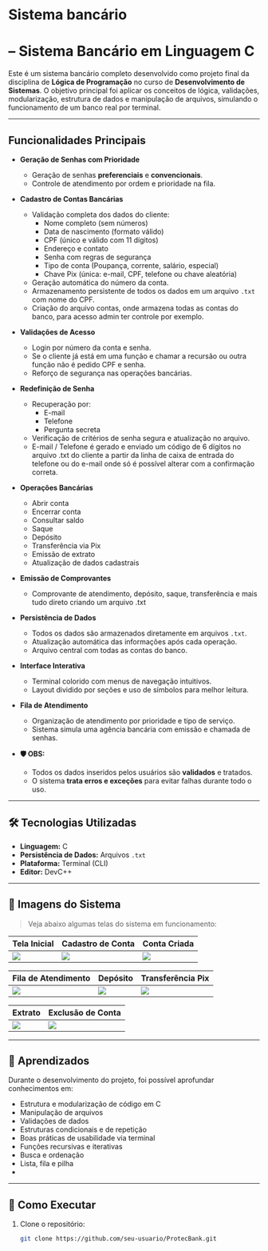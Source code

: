 # Sistema bancário 

# – Sistema Bancário em Linguagem C

Este é um sistema bancário completo desenvolvido como projeto final da disciplina de **Lógica de Programação** no curso de **Desenvolvimento de Sistemas**. O objetivo principal foi aplicar os conceitos de lógica, validações, modularização, estrutura de dados e manipulação de arquivos, simulando o funcionamento de um banco real por terminal.

---

##  Funcionalidades Principais

- **Geração de Senhas com Prioridade**
  - Geração de senhas **preferenciais** e **convencionais**.
  - Controle de atendimento por ordem e prioridade na fila.

- **Cadastro de Contas Bancárias**
  - Validação completa dos dados do cliente:
    - Nome completo (sem números)
    - Data de nascimento (formato válido)
    - CPF (único e válido com 11 dígitos)
    - Endereço e contato
    - Senha com regras de segurança
    - Tipo de conta (Poupança, corrente, salário, especial)
    - Chave Pix (única: e-mail, CPF,  telefone ou chave aleatória)
  - Geração automática do número da conta.
  - Armazenamento persistente de todos os dados em um arquivo `.txt` com nome do CPF.
  - Criação do arquivo contas, onde armazena todas as contas do banco, para acesso admin ter controle por exemplo.

- **Validações de Acesso**
  - Login por número da conta e senha.
  - Se o cliente já está em uma função e chamar a recursão ou outra função não é pedido CPF e senha.
  - Reforço de segurança nas operações bancárias.

- **Redefinição de Senha**
  - Recuperação por:
    -  E-mail
    -  Telefone
    -  Pergunta secreta
  - Verificação de critérios de senha segura e atualização no arquivo.
  - E-mail / Telefone é gerado e enviado um código de 6 dígitos no arquivo .txt do cliente a partir da linha de caixa de entrada do telefone ou do e-mail onde só é possível alterar com a confirmação correta.

- **Operações Bancárias**
  -  Abrir conta
  -  Encerrar conta
  -  Consultar saldo
  -  Saque
  -  Depósito
  -  Transferência via Pix
  -  Emissão de extrato
  -  Atualização de dados cadastrais

- **Emissão de Comprovantes**
  - Comprovante de atendimento, depósito, saque, transferência e mais tudo direto criando um arquivo .txt

- **Persistência de Dados**
  - Todos os dados são armazenados diretamente em arquivos `.txt`.
  - Atualização automática das informações após cada operação.
  - Arquivo central com todas as contas do banco.

- **Interface Interativa**
  - Terminal colorido com menus de navegação intuitivos.
  - Layout dividido por seções e uso de símbolos para melhor leitura.

- **Fila de Atendimento**
  - Organização de atendimento por prioridade e tipo de serviço.
  - Sistema simula uma agência bancária com emissão e chamada de senhas.

- **🛡️ OBS:**
  - Todos os dados inseridos pelos usuários são **validados** e tratados.
  - O sistema **trata erros e exceções** para evitar falhas durante todo o uso.

---

## 🛠️ Tecnologias Utilizadas

- **Linguagem:** C
- **Persistência de Dados:** Arquivos `.txt`
- **Plataforma:** Terminal (CLI)
- **Editor:** DevC++ 

---

## 📸 Imagens do Sistema

> Veja abaixo algumas telas do sistema em funcionamento:

| Tela Inicial | Cadastro de Conta | Conta Criada |
|--------------|-------------------|---------------|
| ![](./screens/tela-inicial.png) | ![](./screens/cadastro.png) | ![](./screens/conta-criada.png) |

| Fila de Atendimento | Depósito | Transferência Pix |
|---------------------|----------|--------------------|
| ![](./screens/fila.png) | ![](./screens/deposito.png) | ![](./screens/pix.png) |

| Extrato | Exclusão de Conta |
|--------|--------------------|
| ![](./screens/extrato.png) | ![](./screens/excluir.png) |

---

## 🧠 Aprendizados

Durante o desenvolvimento do projeto, foi possível aprofundar conhecimentos em:
- Estrutura e modularização de código em C
- Manipulação de arquivos
- Validações de dados
- Estruturas condicionais e de repetição
- Boas práticas de usabilidade via terminal
- Funções recursivas e iterativas
- Busca e ordenação
- Lista, fila e pilha
- 
---

## 📁 Como Executar

1. Clone o repositório:
   ```bash
   git clone https://github.com/seu-usuario/ProtecBank.git
